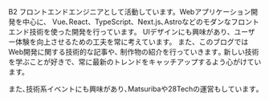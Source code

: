 B2 フロントエンドエンジニアとして活動しています。Webアプリケーション開発を中心に、
Vue､React、TypeScript、Next.js､Astroなどのモダンなフロントエンド技術を使った開発を行っています。
UIデザインにも興味があり、ユーザー体験を向上させるための工夫を常に考えています。
また、このブログではWeb開発に関する技術的な記事や､
制作物の紹介を行っていきます｡
新しい技術を学ぶことが好きで、常に最新のトレンドをキャッチアップするよう心がけています。

また､技術系イベントにも興味があり､Matsuribaや28Techの運営もしています｡